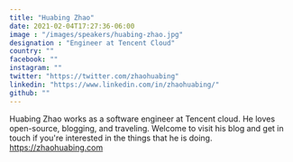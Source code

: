 ```yaml
---
title: "Huabing Zhao"
date: 2021-02-04T17:27:36-06:00
image : "/images/speakers/huabing-zhao.jpg"
designation : "Engineer at Tencent Cloud"
country: ""
facebook: ""
instagram: ""
twitter: "https://twitter.com/zhaohuabing"
linkedin: "https://www.linkedin.com/in/zhaohuabing/"
github: ""
---
```


Huabing Zhao works as a software engineer at Tencent cloud. He loves open-source, blogging, and traveling. Welcome to visit his blog and get in touch if you're interested in the things that he is doing. 
 https://zhaohuabing.com